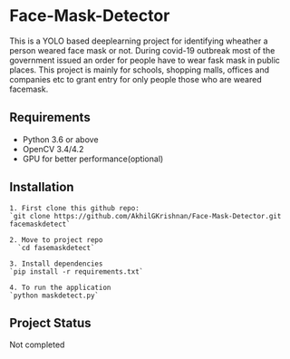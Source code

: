 # Face-Mask-Detector

This is a YOLO based deeplearning project for identifying wheather a person weared face mask or not. During covid-19 outbreak most of the government issued an order for people have to wear fask mask in public places. This project is mainly for schools, shopping malls, offices and companies etc to grant entry for only people those who are weared facemask. 

## Requirements

* Python 3.6 or above
* OpenCV 3.4/4.2
* GPU for better performance(optional)

## Installation
```
1. First clone this github repo:
`git clone https://github.com/AkhilGKrishnan/Face-Mask-Detector.git facemaskdetect`

2. Move to project repo
  `cd fasemaskdetect`
  
3. Install dependencies 
`pip install -r requirements.txt`

4. To run the application
`python maskdetect.py`
```
## Project Status
Not completed






